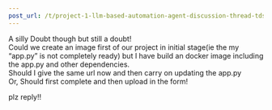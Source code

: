 ```yaml
---
post_url: /t/project-1-llm-based-automation-agent-discussion-thread-tds-jan-2025/164277/247
---
```

A silly Doubt though but still a doubt!  
Could we create an image first of our project in initial stage(ie the my “app.py” is not completely ready) but I have build an docker image including the app.py and other dependencies.  
Should I give the same url now and then carry on updating the app.py  
Or, Should first complete and then upload in the form!

plz reply!!